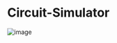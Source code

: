 # Circuit-Simulator
![image](https://github.com/user-attachments/assets/7c04a7d3-3be5-4cf5-a141-cc06a2579297)


